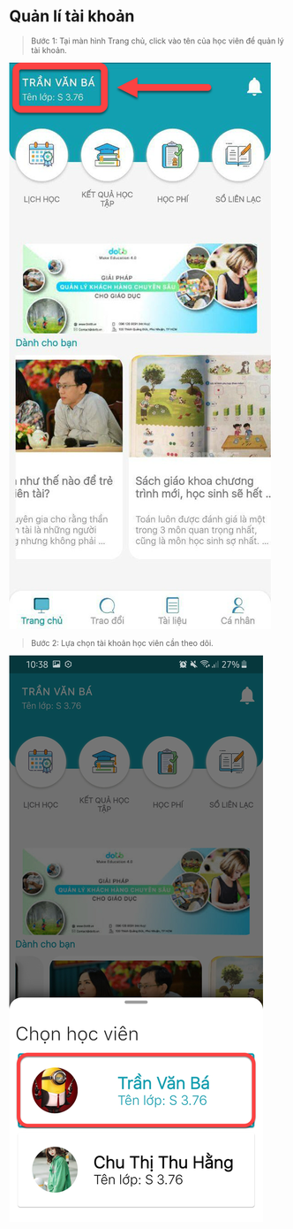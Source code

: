 # Quản lí tài khoản

> Bước 1: Tại màn hình Trang chủ, click vào tên của học viên để quản lý tài khoản.

![](../.gitbook/assets/image%20%2813%29%20%281%29.png)

> Bước 2: Lựa chọn tài khoản học viên cần theo dõi.

![](../.gitbook/assets/image%20%2838%29.png)


